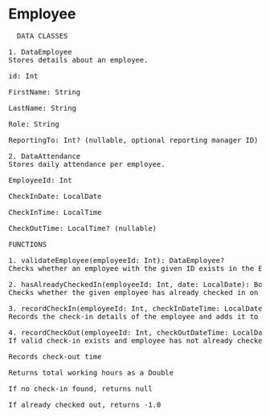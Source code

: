 # Employee
<pre>
  DATA CLASSES

1. DataEmployee
Stores details about an employee.

id: Int

FirstName: String

LastName: String

Role: String

ReportingTo: Int? (nullable, optional reporting manager ID)

2. DataAttendance
Stores daily attendance per employee.

EmployeeId: Int

CheckInDate: LocalDate

CheckInTime: LocalTime

CheckOutTime: LocalTime? (nullable)

FUNCTIONS

1. validateEmployee(employeeId: Int): DataEmployee?
Checks whether an employee with the given ID exists in the EmployeeList.

2. hasAlreadyCheckedIn(employeeId: Int, date: LocalDate): Boolean
Checks whether the given employee has already checked in on the specified date.

3. recordCheckIn(employeeId: Int, checkInDateTime: LocalDateTime): DataAttendance
Records the check-in details of the employee and adds it to the attendance list.

4. recordCheckOut(employeeId: Int, checkOutDateTime: LocalDateTime): Double?
If valid check-in exists and employee has not already checked out:

Records check-out time

Returns total working hours as a Double

If no check-in found, returns null

If already checked out, returns -1.0
</pre>
